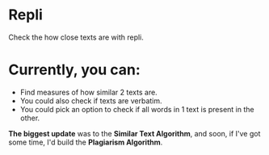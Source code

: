 # Repli

Check the how close texts are with repli.

# Currently, you can:
- Find measures of how similar 2 texts are.
- You could also check if texts are verbatim.
- You could pick an option to check if all words in 1 text is present in the other.

**The biggest update** was to the **Similar Text Algorithm**, and soon, if I've got some time, I'd build the **Plagiarism Algorithm**.